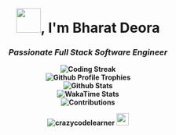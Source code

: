 <h1 align="center"><img height="50"
    src="https://ik.imagekit.io/downlaod/ezgif-7-a911bfcad1_0rwcrMZDb.webp?updatedAt=1705244365091">, I'm <b>Bharat&nbsp;Deora<b></h1>
<h3 align="center"><em>Passionate Full Stack Software Engineer</em></h3>

<div align="center">
  <picture>
    <source media="(prefers-color-scheme: dark)"
      srcset="https://github-readme-streak-stats.herokuapp.com?user=crazycodelearner&theme=aura&hide_border=true&background=00000000">
    <img
      src="https://github-readme-streak-stats.herokuapp.com?user=crazycodelearner&hide_border=true&background=00000000"
      alt="Coding Streak" />
  </picture><br>
  <picture>
    <source media="(prefers-color-scheme: white)"
      srcset="https://github-profile-trophy-lovat.vercel.app/?username=crazycodelearner&margin-w=27&margin-h=21&column=2&no-bg=true&no-frame=true&rank=AAA">
    <img
      src="https://github-profile-trophy-lovat.vercel.app/?username=crazycodelearner&theme=juicyfresh&margin-w=27&margin-h=21&column=3&no-bg=true&no-frame=true&rank=S,AAA,AA,A"
      alt="Github Profile Trophies" />
  </picture><br>
  <picture>
    <source media="(prefers-color-scheme: dark)"
      srcset="https://github-stats-beta-six.vercel.app/api?username=crazycodelearner&show_icons=true&hide_border=true&bg_color=00000000&locale=en&text_bold=false&theme=aura&custom_title=Stats&card_width=496px">
    <img align="top"
      src="https://github-stats-beta-six.vercel.app/api?username=crazycodelearner&show_icons=true&hide_border=true&bg_color=00000000&locale=en&text_bold=false&custom_title=Stats&card_width=496px"
      alt="Github Stats" />
  </picture>
</div>

<div align="center">
  <picture>
    <source media="(prefers-color-scheme: dark)"
      srcset="https://github-stats-beta-six.vercel.app/api/wakatime?username=bharatdeora&hide_border=true&layout=compact&bg_color=00000000&theme=aura&custom_title=Time%20Invested%20in%20Coding">
    <img
      src="https://github-stats-beta-six.vercel.app/api/wakatime?username=bharatdeora&hide_border=true&layout=compact&bg_color=00000000&custom_title=Time%20Invested%20in%20Coding"
      alt="WakaTime Stats" />
  </picture>
</div>

<div align="center">
  <picture>
    <source media="(prefers-color-scheme: dark)"
      srcset="https://github-pro-stats.vercel.app/api/isocalendar?user=crazycodelearner&duration=full-year&hide_title=true&theme=aura">
    <img
      src="https://github-pro-stats.vercel.app/api/isocalendar?hide_title=true&user=crazycodelearner&duration=full-year"
      alt="Contributions" />
  </picture>
</div>

<p align="center">
  <img src="https://komarev.com/ghpvc/?username=crazycodelearner&label=Views&color=orange&base=0"
    alt="crazycodelearner" />
  <img height="25" src="https://ik.imagekit.io/downlaod/ezgif-1-06a651a87f_Jb7TnSIgqa.webp?updatedAt=1705235987492">
</p>
